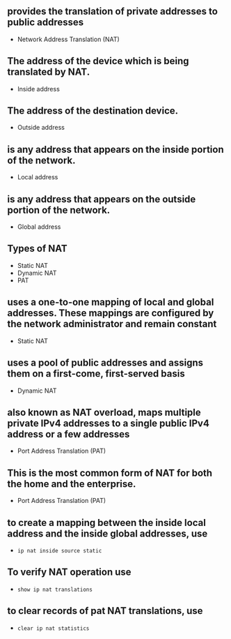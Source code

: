 <!-- Module 6: NAT for IPv4 -->

## provides the translation of private addresses to public addresses

- Network Address Translation (NAT)

## The address of the device which is being translated by NAT.

- Inside address

## The address of the destination device.

- Outside address

## is any address that appears on the inside portion of the network.

- Local address

## is any address that appears on the outside portion of the network.

- Global address

## Types of NAT

- Static NAT
- Dynamic NAT
- PAT

## uses a one-to-one mapping of local and global addresses. These mappings are configured by the network administrator and remain constant

- Static NAT

## uses a pool of public addresses and assigns them on a first-come, first-served basis

- Dynamic NAT

## also known as NAT overload, maps multiple private IPv4 addresses to a single public IPv4 address or a few addresses

- Port Address Translation (PAT)

## This is the most common form of NAT for both the home and the enterprise.

- Port Address Translation (PAT)

## to create a mapping between the inside local address and the inside global addresses, use

- `ip nat inside source static`

## To verify NAT operation use

- `show ip nat translations`

## to clear records of pat NAT translations, use

- `clear ip nat statistics`

## 